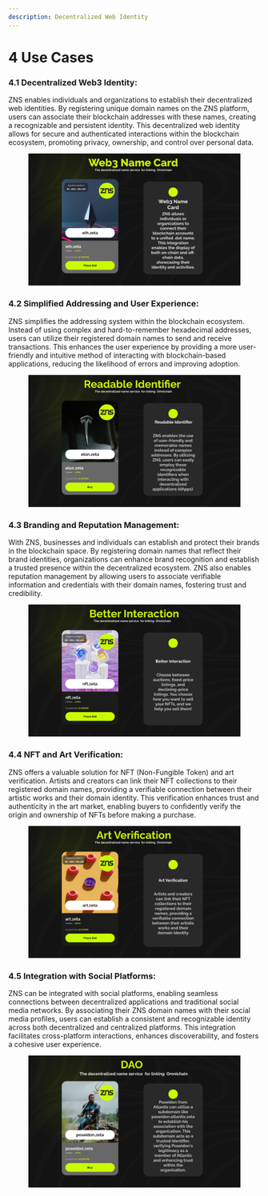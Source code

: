 ```yaml
---
description: Decentralized Web Identity
---
```


# 4 Use Cases

### **4.1 Decentralized Web3 Identity:**&#x20;

ZNS enables individuals and organizations to establish their decentralized web identities. By registering unique domain names on the ZNS platform, users can associate their blockchain addresses with these names, creating a recognizable and persistent identity. This decentralized web identity allows for secure and authenticated interactions within the blockchain ecosystem, promoting privacy, ownership, and control over personal data.

<figure><img src=".gitbook/assets/Poster Twitter 3 (1) (1).jpg" alt=""><figcaption></figcaption></figure>

### **4.2 Simplified Addressing and User Experience:**&#x20;

ZNS simplifies the addressing system within the blockchain ecosystem. Instead of using complex and hard-to-remember hexadecimal addresses, users can utilize their registered domain names to send and receive transactions. This enhances the user experience by providing a more user-friendly and intuitive method of interacting with blockchain-based applications, reducing the likelihood of errors and improving adoption.

<figure><img src=".gitbook/assets/Poster Twitter 4 (1).jpg" alt=""><figcaption></figcaption></figure>

### 4.3 Branding and Reputation Management:

With ZNS, businesses and individuals can establish and protect their brands in the blockchain space. By registering domain names that reflect their brand identities, organizations can enhance brand recognition and establish a trusted presence within the decentralized ecosystem. ZNS also enables reputation management by allowing users to associate verifiable information and credentials with their domain names, fostering trust and credibility.

<figure><img src=".gitbook/assets/Poster Twitter 9 (1).jpg" alt=""><figcaption></figcaption></figure>

### 4.4 NFT and Art Verification:&#x20;

ZNS offers a valuable solution for NFT (Non-Fungible Token) and art verification. Artists and creators can link their NFT collections to their registered domain names, providing a verifiable connection between their artistic works and their domain identity. This verification enhances trust and authenticity in the art market, enabling buyers to confidently verify the origin and ownership of NFTs before making a purchase.

<figure><img src=".gitbook/assets/Poster Twitter 58.jpg" alt=""><figcaption></figcaption></figure>

### 4.5 Integration with Social Platforms:&#x20;

ZNS can be integrated with social platforms, enabling seamless connections between decentralized applications and traditional social media networks. By associating their ZNS domain names with their social media profiles, users can establish a consistent and recognizable identity across both decentralized and centralized platforms. This integration facilitates cross-platform interactions, enhances discoverability, and fosters a cohesive user experience.

<figure><img src=".gitbook/assets/Poster Twitter 8 (4).jpg" alt=""><figcaption></figcaption></figure>

